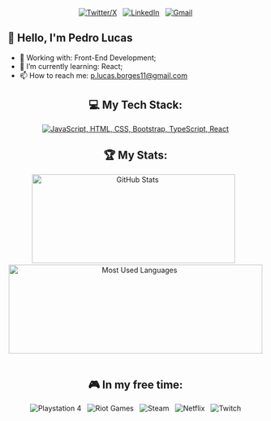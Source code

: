 <div align="center">

[![Twitter/X](https://skillicons.dev/icons?i=twitter)](https://twitter.com/kshyun28) &nbsp;
[![LinkedIn](https://skillicons.dev/icons?i=linkedin)](https://www.linkedin.com/in/pedro-lucas-34ab75251/) &nbsp;
[![Gmail](https://skillicons.dev/icons?i=gmail)](mailto:p.lucas.borges11@gmail.com?subject=Hello%20Pedro%20Lucas%20From%20Github)

</div>

 ## 👋 Hello, I'm Pedro Lucas

- 🔭 Working with: Front-End Development;
- 🌱 I’m currently learning: React;
- 📫 How to reach me: p.lucas.borges11@gmail.com

<div align="center">
  
## 💻 My Tech Stack:

[![JavaScript, HTML, CSS, Bootstrap, TypeScript, React](https://skillicons.dev/icons?i=js,html,css,bootstrap,ts,react)](https://skillicons.dev)

## 🏆 My Stats:

<p>
    <img height=175 width= 400 alt="GitHub Stats" src="https://github-readme-stats.vercel.app/api?username=piter11p&show_icons=true&count_private=true&theme=tokyonight" />&nbsp;&nbsp;
    <img height=175 width= 500 alt="Most Used Languages" src="https://github-readme-stats.vercel.app/api/top-langs/?username=piter11p&layout=compact&theme=tokyonight" />&nbsp;&nbsp;
</p>


## 🎮 In my free time:

![Playstation 4](https://img.shields.io/badge/Playstation%204-003791?style=for-the-badge&logo=playstation-4&logoColor=white) &nbsp;
![Riot Games](https://img.shields.io/badge/riotgames-D32936.svg?style=for-the-badge&logo=riotgames&logoColor=white) &nbsp;
![Steam](https://img.shields.io/badge/steam-%23000000.svg?style=for-the-badge&logo=steam&logoColor=white) &nbsp;
![Netflix](https://img.shields.io/badge/Netflix-E50914?style=for-the-badge&logo=netflix&logoColor=white) &nbsp;
![Twitch](https://img.shields.io/badge/Twitch-9347FF?style=for-the-badge&logo=twitch&logoColor=white)

</div>
